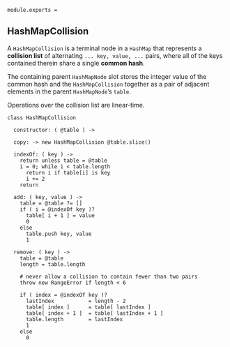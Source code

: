     module.exports =




## HashMapCollision

A `HashMapCollision` is a terminal node in a `HashMap` that represents a
**collision list** of alternating `... key, value, ...` pairs, where all of the
keys contained therein share a single  **common hash**.

The containing parent `HashMapNode` slot stores the integer value of the common
hash and the `HashMapCollision` together as a pair of adjacent elements in the
parent `HashMapNode`’s `table`.

Operations over the collision list are linear-time.

    class HashMapCollision

      constructor: ( @table ) ->

      copy: -> new HashMapCollision @table.slice()

      indexOf: ( key ) ->
        return unless table = @table
        i = 0; while i < table.length
          return i if table[i] is key
          i += 2
        return

      add: ( key, value ) ->
        table = @table ?= []
        if ( i = @indexOf key )?
          table[ i + 1 ] = value
          0
        else
          table.push key, value
          1

      remove: ( key ) ->
        table = @table
        length = table.length

        # never allow a collision to contain fewer than two pairs
        throw new RangeError if length < 6

        if ( index = @indexOf key )?
          lastIndex           = length - 2
          table[ index ]      = table[ lastIndex ]
          table[ index + 1 ]  = table[ lastIndex + 1 ]
          table.length        = lastIndex
          1
        else
          0
